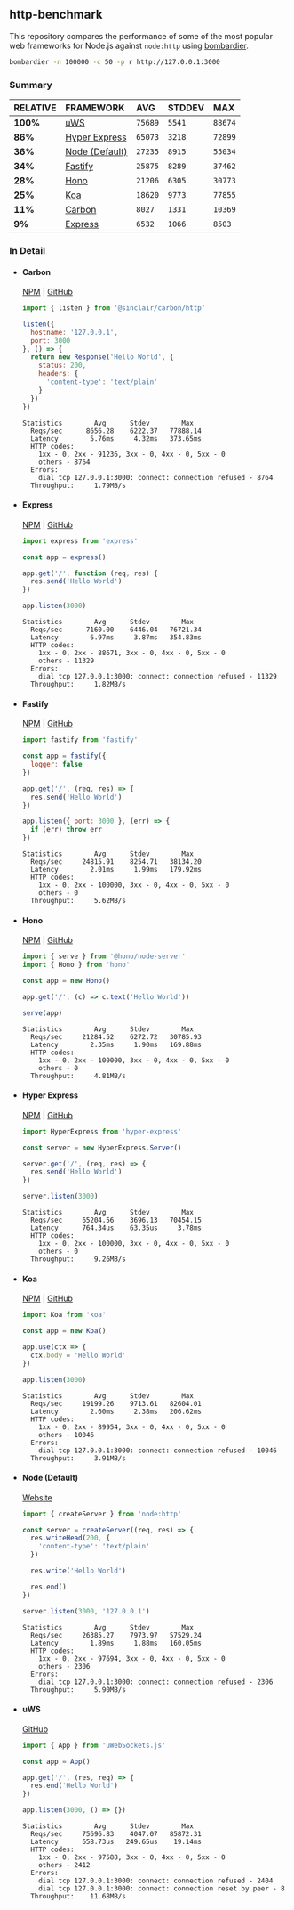 ## http-benchmark

This repository compares the performance of some of the most popular web frameworks for Node.js against `node:http` using [bombardier](https://github.com/codesenberg/bombardier).

```bash
bombardier -n 100000 -c 50 -p r http://127.0.0.1:3000
```

### Summary

| RELATIVE | FRAMEWORK | AVG | STDDEV | MAX |
| :--- | :--- | :--- | :--- | :--- |
| **100%** | [uWS](#uws) | `75689` | `5541` | `88674` |
| **86%** | [Hyper Express](#hyper-express) | `65073` | `3218` | `72899` |
| **36%** | [Node (Default)](#node-default) | `27235` | `8915` | `55034` |
| **34%** | [Fastify](#fastify) | `25875` | `8289` | `37462` |
| **28%** | [Hono](#hono) | `21206` | `6305` | `30773` |
| **25%** | [Koa](#koa) | `18620` | `9773` | `77855` |
| **11%** | [Carbon](#carbon) | `8027` | `1331` | `10369` |
| **9%** | [Express](#express) | `6532` | `1066` | `8503` |


### In Detail

- #### Carbon
  [NPM](https://npmjs.com/@sinclair/carbon) | [GitHub](https://github.com/sinclairzx81/carbon)
  ```js
  import { listen } from '@sinclair/carbon/http'

  listen({
    hostname: '127.0.0.1',
    port: 3000
  }, () => {
    return new Response('Hello World', {
      status: 200,
      headers: {
        'content-type': 'text/plain'
      }
    })
  })
  ```

  ```
  Statistics        Avg      Stdev        Max
    Reqs/sec      8656.28    6222.37   77888.14
    Latency        5.76ms     4.32ms   373.65ms
    HTTP codes:
      1xx - 0, 2xx - 91236, 3xx - 0, 4xx - 0, 5xx - 0
      others - 8764
    Errors:
      dial tcp 127.0.0.1:3000: connect: connection refused - 8764
    Throughput:     1.79MB/s
  ```

- #### Express
  [NPM](https://npmjs.com/express) | [GitHub](https://github.com/expressjs/express)
  ```js
  import express from 'express'

  const app = express()

  app.get('/', function (req, res) {
    res.send('Hello World')
  })

  app.listen(3000)
  ```

  ```
  Statistics        Avg      Stdev        Max
    Reqs/sec      7160.00    6446.04   76721.34
    Latency        6.97ms     3.87ms   354.83ms
    HTTP codes:
      1xx - 0, 2xx - 88671, 3xx - 0, 4xx - 0, 5xx - 0
      others - 11329
    Errors:
      dial tcp 127.0.0.1:3000: connect: connection refused - 11329
    Throughput:     1.82MB/s
  ```

- #### Fastify
  [NPM](https://npmjs.com/fastify) | [GitHub](https://github.com/fastify/fastify)
  ```js
  import fastify from 'fastify'

  const app = fastify({
    logger: false
  })

  app.get('/', (req, res) => {
    res.send('Hello World')
  })

  app.listen({ port: 3000 }, (err) => {
    if (err) throw err
  })
  ```

  ```
  Statistics        Avg      Stdev        Max
    Reqs/sec     24815.91    8254.71   38134.20
    Latency        2.01ms     1.99ms   179.92ms
    HTTP codes:
      1xx - 0, 2xx - 100000, 3xx - 0, 4xx - 0, 5xx - 0
      others - 0
    Throughput:     5.62MB/s
  ```

- #### Hono
  [NPM](https://npmjs.com/hono) | [GitHub](https://github.com/honojs/hono)
  ```js
  import { serve } from '@hono/node-server'
  import { Hono } from 'hono'

  const app = new Hono()

  app.get('/', (c) => c.text('Hello World'))

  serve(app)
  ```

  ```
  Statistics        Avg      Stdev        Max
    Reqs/sec     21284.52    6272.72   30785.93
    Latency        2.35ms     1.90ms   169.88ms
    HTTP codes:
      1xx - 0, 2xx - 100000, 3xx - 0, 4xx - 0, 5xx - 0
      others - 0
    Throughput:     4.81MB/s
  ```

- #### Hyper Express
  [NPM](https://npmjs.com/hyper-express) | [GitHub](https://github.com/kartikk221/hyper-express)
  ```js
  import HyperExpress from 'hyper-express'

  const server = new HyperExpress.Server()

  server.get('/', (req, res) => {
    res.send('Hello World')
  })

  server.listen(3000)
  ```

  ```
  Statistics        Avg      Stdev        Max
    Reqs/sec     65204.56    3696.13   70454.15
    Latency      764.34us    63.35us     3.78ms
    HTTP codes:
      1xx - 0, 2xx - 100000, 3xx - 0, 4xx - 0, 5xx - 0
      others - 0
    Throughput:     9.26MB/s
  ```

- #### Koa
  [NPM](https://npmjs.com/koa) | [GitHub](https://github.com/koajs/koa)
  ```js
  import Koa from 'koa'

  const app = new Koa()

  app.use(ctx => {
    ctx.body = 'Hello World'
  })

  app.listen(3000)
  ```

  ```
  Statistics        Avg      Stdev        Max
    Reqs/sec     19199.26    9713.61   82604.01
    Latency        2.60ms     2.38ms   206.62ms
    HTTP codes:
      1xx - 0, 2xx - 89954, 3xx - 0, 4xx - 0, 5xx - 0
      others - 10046
    Errors:
      dial tcp 127.0.0.1:3000: connect: connection refused - 10046
    Throughput:     3.91MB/s
  ```

- #### Node (Default)
  [Website](https://nodejs.org/api/http.html)
  ```js
  import { createServer } from 'node:http'

  const server = createServer((req, res) => {
    res.writeHead(200, {
      'content-type': 'text/plain'
    })

    res.write('Hello World')

    res.end()
  })

  server.listen(3000, '127.0.0.1')
  ```

  ```
  Statistics        Avg      Stdev        Max
    Reqs/sec     26385.27    7973.97   57529.24
    Latency        1.89ms     1.88ms   160.05ms
    HTTP codes:
      1xx - 0, 2xx - 97694, 3xx - 0, 4xx - 0, 5xx - 0
      others - 2306
    Errors:
      dial tcp 127.0.0.1:3000: connect: connection refused - 2306
    Throughput:     5.90MB/s
  ```

- #### uWS
  [GitHub](https://github.com/uNetworking/uWebSockets.js)
  ```js
  import { App } from 'uWebSockets.js'

  const app = App()

  app.get('/', (res, req) => {
    res.end('Hello World')
  })

  app.listen(3000, () => {})
  ```

  ```
  Statistics        Avg      Stdev        Max
    Reqs/sec     75696.83    4047.07   85872.31
    Latency      658.73us   249.65us    19.14ms
    HTTP codes:
      1xx - 0, 2xx - 97588, 3xx - 0, 4xx - 0, 5xx - 0
      others - 2412
    Errors:
      dial tcp 127.0.0.1:3000: connect: connection refused - 2404
      dial tcp 127.0.0.1:3000: connect: connection reset by peer - 8
    Throughput:    11.68MB/s
  ```



